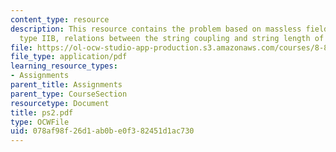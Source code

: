 ```yaml
---
content_type: resource
description: This resource contains the problem based on massless field content of
  type IIB, relations between the string coupling and string length of type IIB.
file: https://ol-ocw-studio-app-production.s3.amazonaws.com/courses/8-871-selected-topics-in-theoretical-particle-physics-branes-and-gauge-theory-dynamics-fall-2004/078af98f26d1ab0be0f382451d1ac730_ps2.pdf
file_type: application/pdf
learning_resource_types:
- Assignments
parent_title: Assignments
parent_type: CourseSection
resourcetype: Document
title: ps2.pdf
type: OCWFile
uid: 078af98f-26d1-ab0b-e0f3-82451d1ac730
---
```

